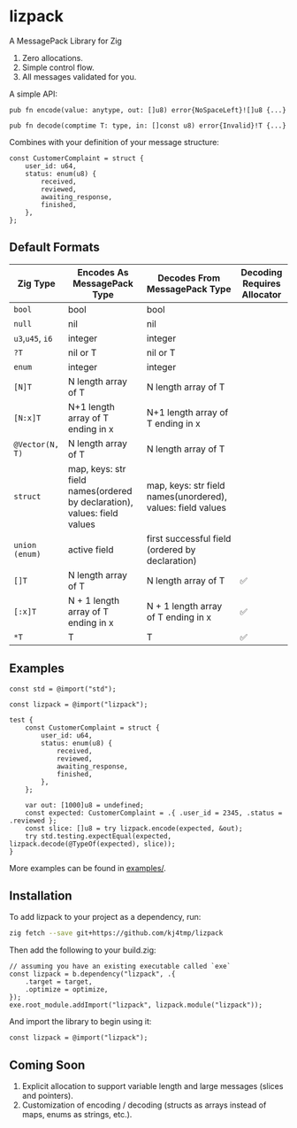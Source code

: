 # lizpack

A MessagePack Library for Zig

1. Zero allocations.
1. Simple control flow.
1. All messages validated for you.

A simple API:

```zig
pub fn encode(value: anytype, out: []u8) error{NoSpaceLeft}![]u8 {...}

pub fn decode(comptime T: type, in: []const u8) error{Invalid}!T {...}
```

Combines with your definition of your message structure:

```zig
const CustomerComplaint = struct {
    user_id: u64,
    status: enum(u8) {
        received,
        reviewed,
        awaiting_response,
        finished,
    },
};
```

## Default Formats

| Zig Type         | Encodes As MessagePack Type                                              | Decodes From MessagePack Type                               | Decoding Requires Allocator |
| ---------------- | ------------------------------------------------------------------------ | ----------------------------------------------------------- | --------------------------- |
| `bool`           | bool                                                                     | bool                                                        |                             |
| `null`           | nil                                                                      | nil                                                         |                             |
| `u3`,`u45`, `i6` | integer                                                                  | integer                                                     |                             |
| `?T`             | nil or T                                                                 | nil or T                                                    |                             |
| `enum`           | integer                                                                  | integer                                                     |                             |
| `[N]T`           | N length array of T                                                      | N length array of T                                         |                             |
| `[N:x]T`         | N+1 length array of T ending in x                                        | N+1 length array of T ending in x                           |                             |
| `@Vector(N, T)`  | N length array of T                                                      | N length array of T                                         |                             |
| `struct`         | map, keys: str field names(ordered by declaration), values: field values | map, keys: str field names(unordered), values: field values |                             |
| `union (enum)`   | active field                                                             | first successful field (ordered by declaration)             |                             |
| `[]T`            | N length array of T                                                      | N length array of T                                         | ✅                          |
| `[:x]T`          | N + 1 length array of T ending in x                                      | N + 1 length array of T ending in x                         | ✅                          |
| `*T`             | T                                                                        | T                                                           | ✅                          |

## Examples

```zig
const std = @import("std");

const lizpack = @import("lizpack");

test {
    const CustomerComplaint = struct {
        user_id: u64,
        status: enum(u8) {
            received,
            reviewed,
            awaiting_response,
            finished,
        },
    };

    var out: [1000]u8 = undefined;
    const expected: CustomerComplaint = .{ .user_id = 2345, .status = .reviewed };
    const slice: []u8 = try lizpack.encode(expected, &out);
    try std.testing.expectEqual(expected, lizpack.decode(@TypeOf(expected), slice));
}

```

More examples can be found in [examples/](/examples/).

## Installation

To add lizpack to your project as a dependency, run:

```sh
zig fetch --save git+https://github.com/kj4tmp/lizpack
```

Then add the following to your build.zig:

```zig
// assuming you have an existing executable called `exe`
const lizpack = b.dependency("lizpack", .{
    .target = target,
    .optimize = optimize,
});
exe.root_module.addImport("lizpack", lizpack.module("lizpack"));
```

And import the library to begin using it:

```zig
const lizpack = @import("lizpack");
```

## Coming Soon

1. Explicit allocation to support variable length and large messages (slices and pointers).
1. Customization of encoding / decoding (structs as arrays instead of maps, enums as strings, etc.).
